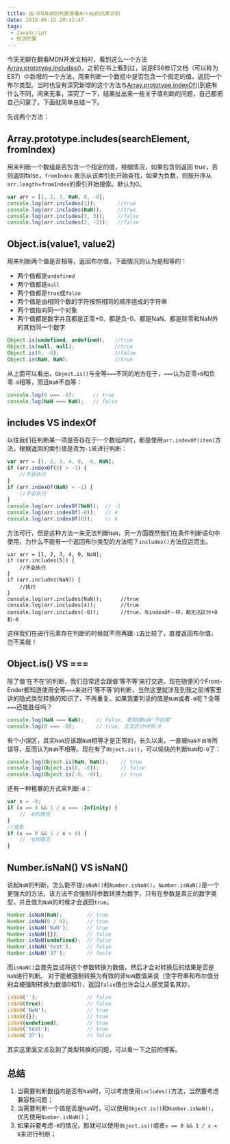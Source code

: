 ```yaml
---
title: 由-0与NaN的判断来看Array的元素识别
date: 2018-06-15 20:42:47
tags:
 - JavaScript
 - 知识积累
---
```


今天无聊在翻看MDN开发文档时，看到这么一个方法[Array.prototype.includes()](https://developer.mozilla.org/zh-CN/docs/Web/JavaScript/Reference/Global_Objects/Array/includes)，之前在书上看到过，说是ES6修订文档（可以称为ES7）中新增的一个方法，用来判断一个数组中是否包含一个指定的值，返回一个布尔类型。当时也没有深究新增的这个方法与[Array.prototype.indexOf()](https://developer.mozilla.org/zh-CN/docs/Web/JavaScript/Reference/Global_Objects/Array/indexOf)到底有什么不同，闲来无事，深究了一下，结果扯出来一些关于值判断的问题，自己都把自己问蒙了。下面就简单总结一下。
<!-- more -->

先说两个方法：

## Array.prototype.includes(searchElement, fromIndex)

用来判断一个数组是否包含一个指定的值，根据情况，如果包含则返回 true，否则返回false，`fromIndex` 表示从该索引处开始查找，如果为负数，则按升序从`arr.length`+`fromIndex`的索引开始搜索。默认为0。

```javascript
var arr = [1, 2, 3, NaN, 0, -0];
console.log(arr.includes(1));       //true
console.log(arr.includes(NaN));     //true
console.log(arr.includes(3, 3));    //false
console.log(arr.includes(2, -2));   //false
```

## Object.is(value1, value2)

用来判断两个值是否相等，返回布尔值，下面情况则认为是相等的：

- 两个值都是`undefined`
- 两个值都是`null`
- 两个值都是`true`或`false`
- 两个值是由相同个数的字符按照相同的顺序组成的字符串
- 两个值指向同一个对象
- 两个值都是数字并且都是正零+0、都是负-0、都是NaN、都是除零和NaN外的其他同一个数字

```javascript
Object.is(undefined, undefined);   //true
Object.is(null, null);             //true
Object.is(0, -0);                  //false
Object.is(NaN, NaN);               //true
```

从上面可以看出，`Object.is()`与全等`===`不同的地方在于，`===`认为正零`+0`和负零`-0`相等，而且`NaN`不自等：

```javascript
console.log(0 === -0);      // true
console.log(NaN === NaN);   // false
```

## includes VS indexOf

以往我们在判断某一项是否存在于一个数组内时，都是使用`arr.indexOf(item)`方法，根据返回的索引值是否为`-1`来进行判断：

```javascript
var arr = [1, 2, 3, 4, 0, -0, NaN];
if (arr.indexOf(5) > -1) {
    //不会执行
}
if (arr.indexOf(NaN) > -1) {
    //不会执行
}
console.log(arr.indexOf(NaN));  // -1
console.log(arr.indexOf(-0));   // 4
console.log(arr.indexOf(0));    // 4
```

方法可行，但是这种方法一来无法判断`NaN`，另一方面既然我们在条件判断语句中使用，为什么不能有一个返回布尔类型的方法呢？`includes()`方法应运而生。

```
var arr = [1, 2, 3, 4, 0, NaN];
if (arr.includes(5)) {
    //不会执行
}
if (arr.includes(NaN)) {
    //执行
}
console.log(arr.includes(NaN));      //true
console.log(arr.includes(4));        //true
console.log(arr.includes(-0));       //true，与indexOf一样，都无法区分+0和-0
```

这样我们在进行元素存在判断的时候就不用再跟`-1`去比较了，直接返回布尔值，岂不美哉！

## Object.is() VS ===

除了值‘在不在’的判断，我们日常还会跟值‘等不等’来打交道。现在随便问个Front-Ender都知道使用全等`===`来进行‘等不等’的判断，当然这里就涉及到我之前博客里讲的隐式类型转换的知识了，不再重复。如果我要判读的值是`NaN`或者`-0`呢？全等`===`还能胜任吗？

```javascript
console.log(NaN === NaN);    // false, 都知道NaN‘不自等’
console.log(0 === -0);       // true, 无法区分+0和-0
```

有个小误区，其实`NaN`应该跟`NaN`相等才是正常的，长久以来，一直被`NaN不自等`所误导，反而认为`NaN`不相等。现在有了`Object.is()`，可以愉快的判断`NaN`和`-0`了：

```javascript
console.log(Object.is(NaN, NaN));    // true
console.log(Object.is(0, -0));       // false
console.log(Object.is(-0, -0));      // true
```

还有一种粗暴的方式来判断`-0`：

```javascript
var x = -0;
if (x == 0 && 1 / x === -Infinity) {
    // -0的情况
}
//或者
if (x == 0 && 1 / x < 0) {
    // -0的情况
}
```

## Number.isNaN()  VS isNaN()

说起`NaN`的判断，怎么能不提`isNaN()`和`Number.isNaN()`，`Number.isNaN()`是一个更强大的方法，该方法不会强制将参数转换为数字，只有在参数是真正的数字类型，并且值为`NaN`的时候才会返回`true`。

```javascript
Number.isNaN(NaN);        // true
Number.isNaN(0 / 0);      // true
Number.isNaN('NaN');      // true
Number.isNaN({});         // false
Number.isNaN(undefined);  // false
Number.isNaN('test');     // false
Number.isNaN('37');       // fasle
```

而`isNaN()`会首先尝试将这个参数转换为数值，然后才会对转换后的结果是否是`NaN`进行判断。 对于能被强制转换为有效的非`NaN`数值来说（空字符串和布尔值分别会被强制转换为数值0和1），返回`false`值也许会让人感觉莫名其妙。

```javascript
isNaN('');                // false
isNaN(true);              // false
isNaN('NaN');             // true
isNaN({});                // true
isNaN(undefined);         // true
isNaN('test');            // true
isNaN('37');              // false
```

其实这里面又涉及到了类型转换的问题，可以看一下之前的博客。

## 总结

1. 当需要判断数组内是否有`NaN`时，可以考虑使用`includes()`方法，当然要考虑兼容性问题；
2. 当需要判断一个值是否是`NaN`时，可以使用`Object.is()`和`Number.isNaN()`，优先使用`Number.isNaN()`；
3. 如果非要考虑`-0`的情况，那就可以使用`Object.is()`或者`x == 0 && 1 / x < 0`来进行判断；
